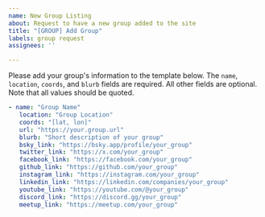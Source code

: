 ```yaml
---
name: New Group Listing
about: Request to have a new group added to the site
title: "[GROUP] Add Group"
labels: group request
assignees: ''

---
```


Please add your group's information to the template below. The `name`, `location`, `coords`, and `blurb` fields are required. All other fields are optional. Note that all values should be quoted.

```yaml
- name: "Group Name"
   location: "Group Location"
   coords: "[lat, lon]"
   url: "https://your.group.url"
   blurb: "Short description of your group"
   bsky_link: "https://bsky.app/profile/your_group"
   twitter_link: "https://x.com/your_group"
   facebook_link: "https://facebook.com/your_group"
   github_link: "https://github.com/your_group"
   instagram_link: "https://instagram.com/your_group"
   linkedin_link: "https://linkedin.com/companies/your_group"
   youtube_link: "https://youtube.com/@your_group"
   discord_link: "https://discord.gg/your_group"
   meetup_link: "https://meetup.com/your_group"
```
